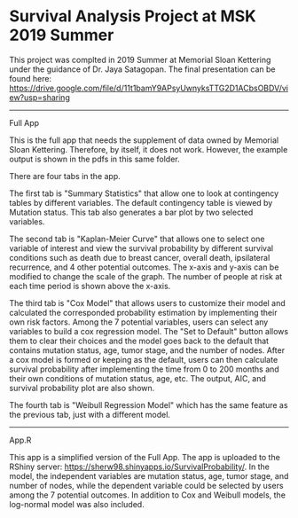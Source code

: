 # Survival Analysis Project at MSK 2019 Summer

This project was complted in 2019 Summer at Memorial Sloan Kettering under the guidance of Dr. Jaya Satagopan. The final presentation can be found here: https://drive.google.com/file/d/11t1bamY9APsyUwnyksTTG2D1ACbsOBDV/view?usp=sharing 

**************************************************************
Full App

This is the full app that needs the supplement of data owned by Memorial Sloan Kettering. Therefore, by itself, it does not work. 
However, the example output is shown in the pdfs in this same folder. 

There are four tabs in the app. 

The first tab is "Summary Statistics" that allow one to look at contingency tables by different variables. The default contingency table is viewed by Mutation status. This tab also generates a bar plot by two selected variables. 

The second tab is "Kaplan-Meier Curve" that allows one to select one variable of interest and view the survival probability by different survival conditions such as death due to breast cancer, overall death, ipsilateral recurrence, and 4 other potential outcomes. The x-axis and y-axis can be modified to change the scale of the graph. The number of people at risk at each time period is shown above the x-axis. 

The third tab is "Cox Model" that allows users to customize their model and calculated the corresponded probability estimation by implementing their own risk factors. Among the 7 potential variables, users can select any variables to build a cox regression model. The "Set to Default" button allows them to clear their choices and the model goes back to the default that contains mutation status, age, tumor stage, and the number of nodes. After a cox model is formed or keeping as the default, users can then calculate survival probability after implementing the time from 0 to 200 months and their own conditions of mutation status, age, etc. The output, AIC, and survival probability plot are also shown. 

The fourth tab is "Weibull Regression Model" which has the same feature as the previous tab, just with a different model. 

*******************************************************************

App.R

This app is a simplified version of the Full App. The app is uploaded to the RShiny server: https://sherw98.shinyapps.io/SurvivalProbability/. 
In the model, the independent variables are mutation status, age, tumor stage, and number of nodes, while the dependent variable could be selected by users among the 7 potential outcomes. 
In addition to Cox and Weibull models, the log-normal model was also included.  

